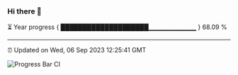 ### Hi there 👋

⏳ Year progress { ████████████████████▁▁▁▁▁▁▁▁▁▁ } 68.09 %

---

⏰ Updated on Wed, 06 Sep 2023 12:25:41 GMT

![Progress Bar CI](https://github.com/liununu/liununu/workflows/Progress%20Bar%20CI/badge.svg)
